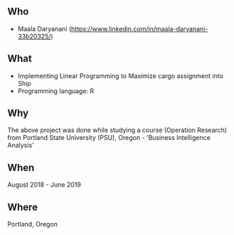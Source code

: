 Who
---
* Maala Daryanani (https://www.linkedin.com/in/maala-daryanani-33b20325/)


What
----
* Implementing Linear Programming to Maximize cargo assignment into Ship
* Programming language: R


Why
---
The above project was done while studying a course (Operation Research) from Portland State University (PSU), Oregon - 'Business Intelligence Analysis'


When
----
August 2018 - June 2019


Where
-----
Portland, Oregon
